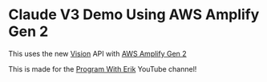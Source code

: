 # Claude V3 Demo Using AWS Amplify Gen 2

This uses the new [Vision](https://docs.anthropic.com/claude/reference/messages-examples) API with [AWS Amplify Gen 2](https://docs.amplify.aws/gen2/)

This is made for the [Program With Erik](http://erik.video) YouTube channel!
